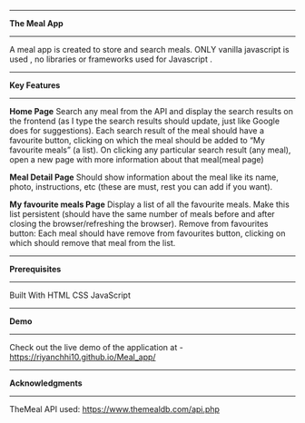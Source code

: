 ______________________
**The Meal App**
____________________

A meal app is created to store and search meals. ONLY vanilla javascript is used , no libraries or frameworks used for Javascript .



______________________
**Key Features**
_________________

**Home Page**
Search any meal from the API and display the search results on the frontend (as I type the search results should update, just like Google does for suggestions).
Each search result of the meal should have a favourite button, clicking on which the meal should be added to “My favourite meals” (a list).
On clicking any particular search result (any meal), open a new page with more information about that meal(meal page)

**Meal Detail Page**
Should show information about the meal like its name, photo, instructions, etc (these are must, rest you can add if you want).

**My favourite meals Page**
Display a list of all the favourite meals.
Make this list persistent (should have the same number of meals before and after closing the browser/refreshing the browser).
Remove from favourites button: Each meal should have remove from favourites button, clicking on which should remove that meal from the list.




______________________
**Prerequisites**
___________________

Built With
HTML
CSS
JavaScript



________________
**Demo**
_________________

Check out the live demo of the application at  -  https://riyanchhi10.github.io/Meal_app/




___________________
**Acknowledgments**
___________________

TheMeal API used: https://www.themealdb.com/api.php

